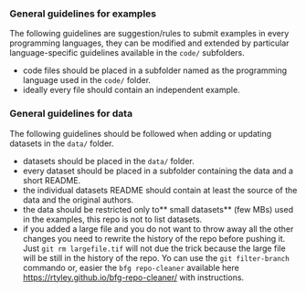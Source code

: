 ### General guidelines for examples 


The following guidelines are suggestion/rules to submit examples 
in every programming languages, they can be modified and extended by
particular language-specific guidelines available in the `code/` subfolders.  

- code files should be placed in a subfolder named as the 
  programming language used in the  `code/` folder. 
- ideally every file should contain an independent example.  


### General guidelines for data 

The following guidelines should be followed when adding or updating 
datasets in the `data/` folder. 


- datasets should be placed in the `data/` folder. 
- every dataset should be placed in a subfolder containing the data 
  and a short README.
- the individual datasets README should contain at least the source of the data 
  and the original authors. 
- the data should be restricted only to** small datasets** (few MBs) 
  used in the examples, this repo is not to list datasets. 
- if you added a large file and you do not want to throw away all the other changes 
  you need to rewrite the history of the repo before pushing it. 
  Just `git rm largefile.tif` will not due the trick because the large file will be still in the 
  history of the repo. 
  Yo can use the `git filter-branch` commando or, easier the `bfg repo-cleaner` available here
  <https://rtyley.github.io/bfg-repo-cleaner/> with instructions. 
